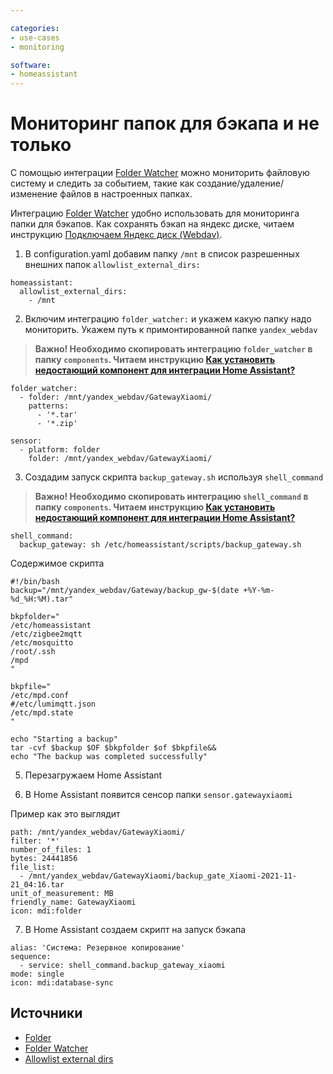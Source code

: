 ```yaml
---

categories:
- use-cases
- monitoring

software:
- homeassistant
---
```

# Мониторинг папок для бэкапа и не только

С помощью интеграции [Folder Watcher](https://www.home-assistant.io/integrations/folder_watcher) можно мониторить файловую систему и следить за событием, такие как создание/удаление/изменение файлов в настроенных папках.


Интеграцию [Folder Watcher](https://www.home-assistant.io/integrations/folder_watcher) удобно использовать для мониторинга папки для бэкапов. Как сохранять бэкап на яндекс диске, читаем инструкцию [Подключаем Яндекс диск (Webdav)](https://github.com/DivanX10/Openwrt-scripts-for-gateway-zhwg11lm/wiki/Подключаем-Яндекс-диск-(Webdav)).

1) В configuration.yaml добавим папку `/mnt` в список разрешенных внешних папок `allowlist_external_dirs:`

```
homeassistant:
  allowlist_external_dirs:
    - /mnt
```

2) Включим интеграцию `folder_watcher:` и укажем какую папку надо мониторить. Укажем путь к примонтированной папке `yandex_webdav`
> **Важно! Необходимо скопировать интеграцию `folder_watcher` в папку `components`. Читаем инструкцию [Как установить недостающий компонент для интеграции Home Assistant?](https://github.com/DivanX10/Openwrt-scripts-for-gateway-zhwg11lm/wiki/Как-установить-недостающий-компонент-для-интеграции-Home-Assistant%3F)**

```
folder_watcher:
  - folder: /mnt/yandex_webdav/GatewayXiaomi/
    patterns:
      - '*.tar'
      - '*.zip'

sensor:
  - platform: folder
    folder: /mnt/yandex_webdav/GatewayXiaomi/
```

3) Создадим запуск скрипта `backup_gateway.sh` используя `shell_command`
> **Важно! Необходимо скопировать интеграцию `shell_command` в папку `components`. Читаем инструкцию [Как установить недостающий компонент для интеграции Home Assistant?](https://github.com/DivanX10/Openwrt-scripts-for-gateway-zhwg11lm/wiki/Как-установить-недостающий-компонент-для-интеграции-Home-Assistant%3F)**

```
shell_command:
  backup_gateway: sh /etc/homeassistant/scripts/backup_gateway.sh
```

Содержимое скрипта
```
#!/bin/bash
backup="/mnt/yandex_webdav/Gateway/backup_gw-$(date +%Y-%m-%d_%H:%M).tar"

bkpfolder="
/etc/homeassistant
/etc/zigbee2mqtt
/etc/mosquitto
/root/.ssh
/mpd
"

bkpfile="
/etc/mpd.conf
#/etc/lumimqtt.json
/etc/mpd.state
"

echo "Starting a backup"
tar -cvf $backup $OF $bkpfolder $of $bkpfile&&
echo "The backup was completed successfully"

```


5) Перезагружаем Home Assistant

6) В Home Assistant появится сенсор папки `sensor.gatewayxiaomi`

Пример как это выглядит

```
path: /mnt/yandex_webdav/GatewayXiaomi/
filter: '*'
number_of_files: 1
bytes: 24441856
file_list:
  - /mnt/yandex_webdav/GatewayXiaomi/backup_gate_Xiaomi-2021-11-21_04:16.tar
unit_of_measurement: MB
friendly_name: GatewayXiaomi
icon: mdi:folder

```

7) В Home Assistant создаем скрипт на запуск бэкапа
```
alias: 'Система: Резервное копирование'
sequence:
  - service: shell_command.backup_gateway_xiaomi
mode: single
icon: mdi:database-sync
```


## Источники
* [Folder](https://www.home-assistant.io/integrations/folder/#configuration)
* [Folder Watcher](https://www.home-assistant.io/integrations/folder_watcher)
* [Allowlist external dirs](https://www.home-assistant.io/docs/configuration/basic/#allowlist_external_dirs)

